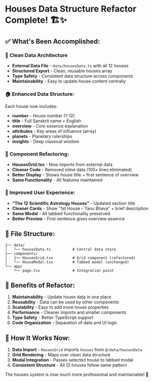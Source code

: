 # Houses Data Structure Refactor Complete! 🏗️✨

## ✅ **What's Been Accomplished:**

### 📁 **Clean Data Architecture**
- **External Data File** - `data/housesData.ts` with all 12 houses
- **Structured Export** - Clean, reusable houses array
- **Type Safety** - Consistent data structure across components
- **Maintainability** - Easy to update house content centrally

### 🏠 **Enhanced Data Structure:**
Each house now includes:
- **number** - House number (1-12)
- **title** - Full Sanskrit name + English
- **overview** - Core essence explanation
- **attributes** - Key areas of influence (array)
- **planets** - Planetary rulerships
- **insights** - Deep classical wisdom

### 🔄 **Component Refactoring:**
- **HousesGrid.tsx** - Now imports from external data
- **Cleaner Code** - Removed inline data (100+ lines eliminated)
- **Better Display** - Shows house title + first sentence of overview
- **Same Functionality** - All features maintained

### 🎯 **Improved User Experience:**
- **"The 12 Scientific Astrology Houses"** - Updated section title
- **Cleaner Cards** - Show "1st House – Tanu Bhava" + brief description
- **Same Modal** - All tabbed functionality preserved
- **Better Preview** - First sentence gives overview essence

## 📂 **File Structure:**

```
├── data/
│   └── housesData.ts          # Central data store
├── components/
│   ├── HousesGrid.tsx         # Grid component (refactored)
│   └── HouseModal.tsx         # Tabbed modal (unchanged)
└── app/
    └── page.tsx               # Integration point
```

## 🌟 **Benefits of Refactor:**

1. **Maintainability** - Update house data in one place
2. **Reusability** - Data can be used by other components
3. **Scalability** - Easy to add more house properties
4. **Performance** - Cleaner imports and smaller components
5. **Type Safety** - Better TypeScript support
6. **Code Organization** - Separation of data and UI logic

## 🚀 **How It Works Now:**

1. **Data Import** - `HousesGrid` imports `houses` from `@/data/housesData`
2. **Grid Rendering** - Maps over clean data structure
3. **Modal Integration** - Passes selected house to tabbed modal
4. **Consistent Structure** - All 12 houses follow same pattern

The houses system is now much more professional and maintainable! 🌟